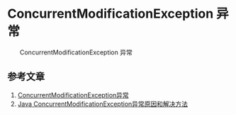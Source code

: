 # ConcurrentModificationException 异常

　　ConcurrentModificationException 异常


## 参考文章

1. [ConcurrentModificationException异常](https://blog.csdn.net/Jiangshan11/article/details/83038857)
2. [Java ConcurrentModificationException异常原因和解决方法](https://www.cnblogs.com/andy-zhou/p/5339683.html)

